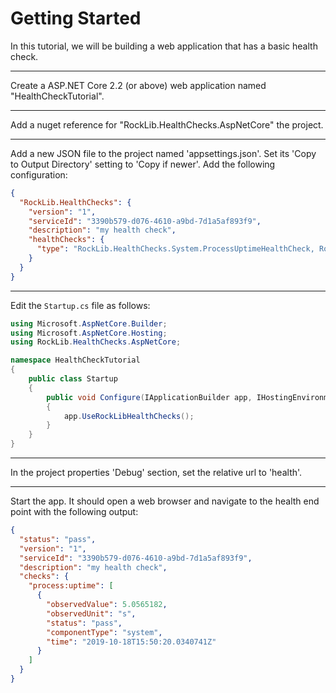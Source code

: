 # Getting Started

In this tutorial, we will be building a web application that has a basic health check.

---

Create a ASP.NET Core 2.2 (or above) web application named "HealthCheckTutorial".

---

Add a nuget reference for "RockLib.HealthChecks.AspNetCore" the project.

---

Add a new JSON file to the project named 'appsettings.json'. Set its 'Copy to Output Directory' setting to 'Copy if newer'. Add the following configuration:

```json
{
  "RockLib.HealthChecks": {
    "version": "1",
    "serviceId": "3390b579-d076-4610-a9bd-7d1a5af893f9",
    "description": "my health check",
    "healthChecks": {
      "type": "RockLib.HealthChecks.System.ProcessUptimeHealthCheck, RockLib.HealthChecks"
    }
  }
}
```

---

Edit the `Startup.cs` file as follows:

```c#
using Microsoft.AspNetCore.Builder;
using Microsoft.AspNetCore.Hosting;
using RockLib.HealthChecks.AspNetCore;

namespace HealthCheckTutorial
{
    public class Startup
    {
        public void Configure(IApplicationBuilder app, IHostingEnvironment env)
        {
            app.UseRockLibHealthChecks();
        }
    }
}
```

---

In the project properties 'Debug' section, set the relative url to 'health'.

---

Start the app. It should open a web browser and navigate to the health end point with the following output:

```json
{
  "status": "pass",
  "version": "1",
  "serviceId": "3390b579-d076-4610-a9bd-7d1a5af893f9",
  "description": "my health check",
  "checks": {
    "process:uptime": [
      {
        "observedValue": 5.0565182,
        "observedUnit": "s",
        "status": "pass",
        "componentType": "system",
        "time": "2019-10-18T15:50:20.0340741Z"
      }
    ]
  }
}

```
